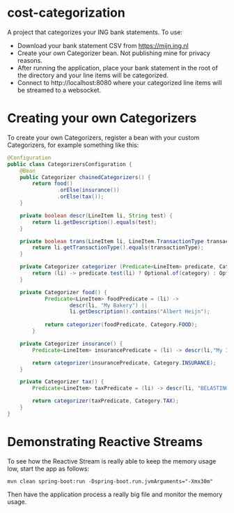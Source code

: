# cost-categorization
A project that categorizes your ING bank statements. 
To use:
* Download your bank statement CSV from https://mijn.ing.nl
* Create your own Categorizer bean. Not publishing mine for privacy reasons.
* After running the application, place your bank statement in the root of the directory and your line items will be categorized.
* Connect to http://localhost:8080 where your categorized line items will be streamed to a websocket.

# Creating your own Categorizers
To create your own Categorizers, register a bean with your custom Categorizers, for example something like this:
```Java
@Configuration
public class CategorizersConfiguration {
    @Bean
    public Categorizer chainedCategorizers() {
        return food()
                .orElse(insurance())
                .orElse(tax());
    }

    private boolean descr(LineItem li, String test) {
        return li.getDescription().equals(test);
    }

    private boolean trans(LineItem li, LineItem.TransactionType transactionType) {
        return li.getTransactionType().equals(transactionType);
    }

    private Categorizer categorizer (Predicate<LineItem> predicate, Category category) {
        return (li) -> predicate.test(li) ? Optional.of(category) : Optional.empty();
    }

    private Categorizer food() {
            Predicate<LineItem> foodPredicate = (li) ->
                    descr(li, "My Bakery") ||
                    li.getDescription().contains("Albert Heijn");
    
            return categorizer(foodPredicate, Category.FOOD);
        }

    private Categorizer insurance() {
        Predicate<LineItem> insurancePredicate = (li) -> descr(li,"My Insurance Company") && trans(li, AF);

        return categorizer(insurancePredicate, Category.INSURANCE);
    }

    private Categorizer tax() {
        Predicate<LineItem> taxPredicate = (li) -> descr(li, "BELASTINGDIENST");

        return categorizer(taxPredicate, Category.TAX);
    }
}
```

# Demonstrating Reactive Streams
To see how the Reactive Stream is really able to keep the memory usage low, start the app as follows:
```
mvn clean spring-boot:run -Dspring-boot.run.jvmArguments="-Xmx30m"
```

Then have the application process a really big file and monitor the memory usage.